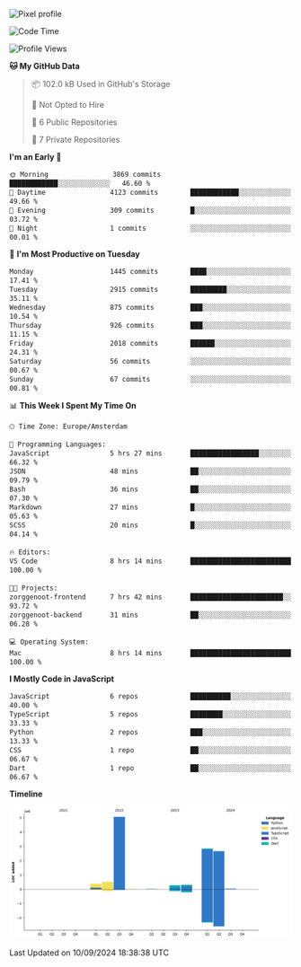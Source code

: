 ![Pixel profile](https://pixel-profile.vercel.app/api/github-stats?username=Atchferox&screen_effect=true&theme=rainbow
)


<!--START_SECTION:waka-->
![Code Time](http://img.shields.io/badge/Code%20Time-414%20hrs%2020%20mins-blue)

![Profile Views](http://img.shields.io/badge/Profile%20Views-0-blue)

**🐱 My GitHub Data** 

> 📦 102.0 kB Used in GitHub's Storage 
 > 
> 🚫 Not Opted to Hire
 > 
> 📜 6 Public Repositories 
 > 
> 🔑 7 Private Repositories 
 > 
**I'm an Early 🐤** 

```text
🌞 Morning                3869 commits        ████████████░░░░░░░░░░░░░   46.60 % 
🌆 Daytime                4123 commits        ████████████░░░░░░░░░░░░░   49.66 % 
🌃 Evening                309 commits         █░░░░░░░░░░░░░░░░░░░░░░░░   03.72 % 
🌙 Night                  1 commits           ░░░░░░░░░░░░░░░░░░░░░░░░░   00.01 % 
```
📅 **I'm Most Productive on Tuesday** 

```text
Monday                   1445 commits        ████░░░░░░░░░░░░░░░░░░░░░   17.41 % 
Tuesday                  2915 commits        █████████░░░░░░░░░░░░░░░░   35.11 % 
Wednesday                875 commits         ███░░░░░░░░░░░░░░░░░░░░░░   10.54 % 
Thursday                 926 commits         ███░░░░░░░░░░░░░░░░░░░░░░   11.15 % 
Friday                   2018 commits        ██████░░░░░░░░░░░░░░░░░░░   24.31 % 
Saturday                 56 commits          ░░░░░░░░░░░░░░░░░░░░░░░░░   00.67 % 
Sunday                   67 commits          ░░░░░░░░░░░░░░░░░░░░░░░░░   00.81 % 
```


📊 **This Week I Spent My Time On** 

```text
🕑︎ Time Zone: Europe/Amsterdam

💬 Programming Languages: 
JavaScript               5 hrs 27 mins       █████████████████░░░░░░░░   66.32 % 
JSON                     48 mins             ██░░░░░░░░░░░░░░░░░░░░░░░   09.79 % 
Bash                     36 mins             ██░░░░░░░░░░░░░░░░░░░░░░░   07.30 % 
Markdown                 27 mins             █░░░░░░░░░░░░░░░░░░░░░░░░   05.63 % 
SCSS                     20 mins             █░░░░░░░░░░░░░░░░░░░░░░░░   04.14 % 

🔥 Editors: 
VS Code                  8 hrs 14 mins       █████████████████████████   100.00 % 

🐱‍💻 Projects: 
zorggenoot-frontend      7 hrs 42 mins       ███████████████████████░░   93.72 % 
zorggenoot-backend       31 mins             ██░░░░░░░░░░░░░░░░░░░░░░░   06.28 % 

💻 Operating System: 
Mac                      8 hrs 14 mins       █████████████████████████   100.00 % 
```

**I Mostly Code in JavaScript** 

```text
JavaScript               6 repos             ██████████░░░░░░░░░░░░░░░   40.00 % 
TypeScript               5 repos             ████████░░░░░░░░░░░░░░░░░   33.33 % 
Python                   2 repos             ███░░░░░░░░░░░░░░░░░░░░░░   13.33 % 
CSS                      1 repo              ██░░░░░░░░░░░░░░░░░░░░░░░   06.67 % 
Dart                     1 repo              ██░░░░░░░░░░░░░░░░░░░░░░░   06.67 % 
```



**Timeline**

![Lines of Code chart](https://raw.githubusercontent.com/Atchferox/Atchferox/main/assets/bar_graph.png)


 Last Updated on 10/09/2024 18:38:38 UTC
<!--END_SECTION:waka-->
